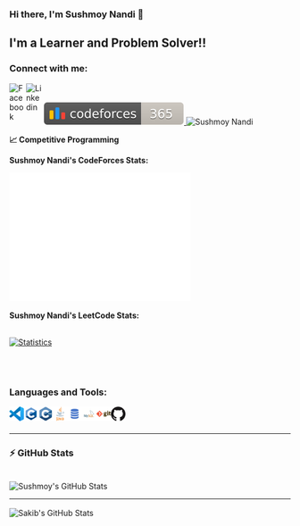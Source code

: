 ### Hi there, I'm Sushmoy Nandi 👋

## I'm a Learner and Problem Solver!!

### Connect with me:

[<img align="left"  width="30px" src="https://github.com/dmhendricks/signature-social-icons/blob/master/icons/round-flat-filled/35px/facebook.png" alt="Facebook"/>][facebook]

<a href="https://www.linkedin.com/in/sushmoy-nandi-737b41307/">
    <img align="left"  width="32px" src="https://github.com/dmhendricks/signature-social-icons/blob/master/icons/round-flat-filled/35px/linkedin.png" alt="Linkedin"/>
</a>
<br />
<br />

<a href="https://codeforces.com/profile/Sushmoy1091">
   <img src="https://raw.githubusercontent.com/sushmoy-nandi/cf-stats/main/output/max_rating.svg" />
</a>
<img src="https://komarev.com/ghpvc/?username=sushmoy-nandi&label=Profile%20views&color=0e75b6&style=flat" alt="Sushmoy Nandi" />

<b>&#128200; Competitive Programming</b> <br>

<b>Sushmoy Nandi's CodeForces Stats: </b> 
<p float="left">
<a href="https://codeforces.com/profile/Sushmoy1091">
    <img height="230px" src="https://raw.githubusercontent.com/sushmoy-nandi/cf-stats/main/output/light_card.svg" alt="Statistics"/>
</a>
</p>
<b>Sushmoy Nandi's LeetCode Stats: </b> <br>
<br>
<p float="left">
<a href="https://leetcode.com/u/learnsushmoysk1091/">
    <img height="230px" src="https://leetcard.jacoblin.cool/learnsushmoysk1091?ext=heatmap" alt="Statistics"/>
</a>
</p>
<br/>
<br/>

### Languages and Tools:

<img align="left" alt="Visual Studio Code" width="26px" src="https://raw.githubusercontent.com/github/explore/80688e429a7d4ef2fca1e82350fe8e3517d3494d/topics/visual-studio-code/visual-studio-code.png" />
<img align="left" alt="C" width="26px" src="https://raw.githubusercontent.com/github/explore/80688e429a7d4ef2fca1e82350fe8e3517d3494d/topics/c/c.png" />
<img align="left" alt="C++" width="26px" src="https://raw.githubusercontent.com/github/explore/80688e429a7d4ef2fca1e82350fe8e3517d3494d/topics/cpp/cpp.png" />
<img align="left" alt="C++" width="26px" src="https://raw.githubusercontent.com/github/explore/80688e429a7d4ef2fca1e82350fe8e3517d3494d/topics/java/java.png" />
<img align="left" alt="SQL" width="26px" src="https://raw.githubusercontent.com/github/explore/80688e429a7d4ef2fca1e82350fe8e3517d3494d/topics/sql/sql.png" />
<img align="left" alt="MySQL" width="26px" src="https://raw.githubusercontent.com/github/explore/80688e429a7d4ef2fca1e82350fe8e3517d3494d/topics/mysql/mysql.png" />
<img align="left" alt="Git" width="26px" src="https://raw.githubusercontent.com/github/explore/80688e429a7d4ef2fca1e82350fe8e3517d3494d/topics/git/git.png" />
<img align="left" alt="GitHub" width="26px" src="https://raw.githubusercontent.com/github/explore/78df643247d429f6cc873026c0622819ad797942/topics/github/github.png" />
<br />
<br />

---
  ### :zap: GitHub Stats
  <br/>
  <img align="center" alt="Sushmoy's GitHub Stats" src="https://github-readme-stats.vercel.app/api?username=sushmoy-nandi&show_icons=true&theme=tokyonight" />
<br />

---
  
  <img align="center"  alt="Sakib's GitHub Stats" src="https://github-readme-stats.vercel.app/api/top-langs/?username=sushmoy-nandi&show_icons=true" />


[facebook]: https://www.facebook.com/bappi.nondi.5


